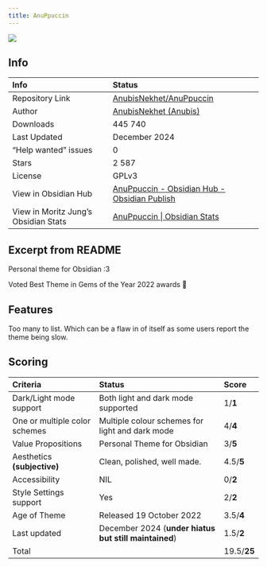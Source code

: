 ```yaml
---
title: AnuPpuccin
---
```


<img src="https://raw.githubusercontent.com/AnubisNekhet/AnuPpuccin/refs/heads/main/assets/gh-preview.webp">

## Info
| Info | Status |
| :---- | :---- |
| Repository Link | [AnubisNekhet/AnuPpuccin](https://github.com/AnubisNekhet/AnuPpuccin) |
| Author | [AnubisNekhet (Anubis)](https://github.com/AnubisNekhet) |
| Downloads | 445 740 |
| Last Updated | December 2024 |
| “Help wanted” issues | 0 |
| Stars | 2 587 |
| License | GPLv3 |
| View in Obsidian Hub | [AnuPpuccin \- Obsidian Hub \- Obsidian Publish](https://publish.obsidian.md/hub/02+-+Community+Expansions/02.05+All+Community+Expansions/Themes/AnuPpuccin) |
| View in Moritz Jung’s Obsidian Stats | [AnuPpuccin \| Obsidian Stats](https://www.moritzjung.dev/obsidian-stats/themes/anuppuccin/) |

## Excerpt from README
Personal theme for Obsidian :3  

Voted Best Theme in Gems of the Year 2022 awards 🎉

## Features
Too many to list. Which can be a flaw in of itself as some users report the theme being slow.

## Scoring
| Criteria | Status | Score |
| :---- | :---- | :---- |
| Dark/Light mode support | Both light and dark mode supported | 1/**1** |
| One or multiple color schemes | Multiple colour schemes for light and dark mode | 4/**4** |
| Value Propositions | Personal Theme for Obsidian | 3/**5** |
| Aesthetics **(subjective)** | Clean, polished, well made. | 4.5/**5** |
| Accessibility | NIL | 0/**2** |
| Style Settings support | Yes | 2/**2** |
| Age of Theme | Released 19 October 2022 | 3.5/**4** |
| Last updated | December 2024 (**under hiatus but still maintained**) | 1.5/**2** |
| Total |  | 19.5/**25** |